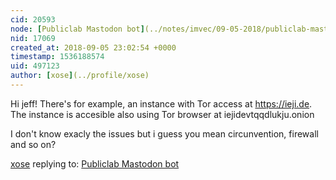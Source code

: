 ```yaml
---
cid: 20593
node: [Publiclab Mastodon bot](../notes/imvec/09-05-2018/publiclab-mastodon-bot)
nid: 17069
created_at: 2018-09-05 23:02:54 +0000
timestamp: 1536188574
uid: 497123
author: [xose](../profile/xose)
---
```


Hi jeff! There's for example, an instance with Tor access at https://ieji.de. The instance is accesible also using Tor browser at iejidevtqqdlukju.onion

I don't know exacly the issues but i guess you mean circunvention, firewall and so on?



[xose](../profile/xose) replying to: [Publiclab Mastodon bot](../notes/imvec/09-05-2018/publiclab-mastodon-bot)

